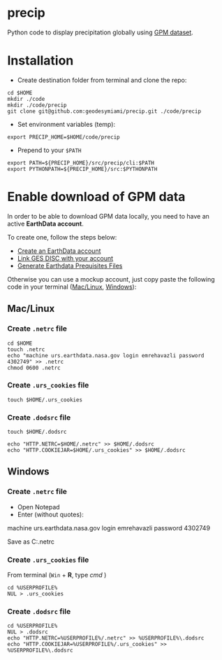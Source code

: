 # precip

Python code to display precipitation globally using [GPM dataset](https://gpm.nasa.gov/data/visualizations/precip-apps).

# Installation
- Create destination folder from terminal and clone the repo:
```
cd $HOME
mkdir ./code
mkdir ./code/precip
git clone git@github.com:geodesymiami/precip.git ./code/precip
```

- Set environment variables (temp):
```
export PRECIP_HOME=$HOME/code/precip
```
- Prepend to your `$PATH`
```
export PATH=${PRECIP_HOME}/src/precip/cli:$PATH
export PYTHONPATH=${PRECIP_HOME}/src:$PYTHONPATH
```

# Enable download of GPM data
In order to be able to download GPM data locally, you need to have an active **EarthData account**.

To create one, follow the steps below:
- [Create an EarthData account](https://wiki.earthdata.nasa.gov/display/EL/How+To+Register+For+an+EarthData+Login+Profile)
- [Link GES DISC with your account](https://disc.gsfc.nasa.gov/earthdata-login)
- [Generate Earthdata Prequisites Files](https://disc.gsfc.nasa.gov/information/howto?title=How%20to%20Generate%20Earthdata%20Prerequisite%20Files)

Otherwise you can use a mockup account, just copy paste the following code in your terminal ([Mac/Linux](#Mac/Linux), [Windows](#Windows)):

## Mac/Linux

### Create `.netrc` file
```
cd $HOME
touch .netrc
echo "machine urs.earthdata.nasa.gov login emrehavazli password 4302749" >> .netrc
chmod 0600 .netrc
```
### Create `.urs_cookies` file
```
touch $HOME/.urs_cookies
```
### Create `.dodsrc` file
```
touch $HOME/.dodsrc

echo "HTTP.NETRC=$HOME/.netrc" >> $HOME/.dodsrc
echo "HTTP.COOKIEJAR=$HOME/.urs_cookies" >> $HOME/.dodsrc
```

## Windows

### Create `.netrc` file
- Open Notepad
- Enter (without quotes):

machine urs.earthdata.nasa.gov login emrehavazli password 4302749

Save as C:\.netrc

### Create `.urs_cookies` file
From terminal (`Win` + **R**, type _cmd_ )

```
cd %USERPROFILE%
NUL > .urs_cookies
```
### Create `.dodsrc` file
```
cd %USERPROFILE%
NUL > .dodsrc
echo "HTTP.NETRC=%USERPROFILE%/.netrc" >> %USERPROFILE%\.dodsrc
echo "HTTP.COOKIEJAR=%USERPROFILE%/.urs_cookies" >> %USERPROFILE%\.dodsrc
```
